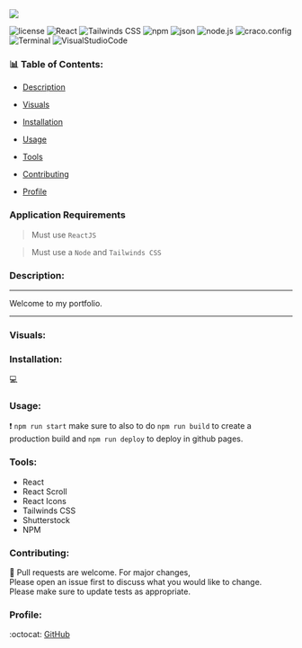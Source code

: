  <img src ="./src/Img/Logo1.gif">

![license](https://img.shields.io/badge/license-MIT-blue.svg)
![React](https://img.shields.io/badge/React-violet.svg)
![Tailwinds CSS ](https://img.shields.io/badge/Tailwinds-CSS-blueviolet.svg)
![npm](https://img.shields.io/badge/npm-red.svg)
![json](https://img.shields.io/badge/json-green.svg)
![node.js](https://img.shields.io/badge/node.js-lightblue.svg)
![craco.config](https://img.shields.io/badge/craco.config-darkblue.svg)
![Terminal](https://img.shields.io/badge/terminal-violet.svg)
![VisualStudioCode](https://img.shields.io/badge/VisualStudioCode-lightgreen.svg)

### :bar_chart: Table of Contents:

- [Description](#Description)

- [Visuals](#Visuals)

- [Installation](#Installation)

- [Usage](#Usage)

- [Tools](#Tools)

- [Contributing](#Contributing)

- [Profile](#Profile)

### Application Requirements

> Must use `ReactJS`

> Must use a `Node` and `Tailwinds CSS`

### Description:

---

Welcome to my portfolio.

---

### Visuals:

### Installation:

:computer:

### Usage:

:exclamation: `npm run start` make sure to also to do `npm run build` to create a production build and `npm run deploy` to deploy in github pages.

### Tools:

- React
- React Scroll
- React Icons
- Tailwinds CSS
- Shutterstock
- NPM

### Contributing:

:wave: Pull requests are welcome. For major changes,<br>
Please open an issue first to discuss what you would like to change.<br>
Please make sure to update tests as appropriate.<br>

### Profile:

:octocat: [GitHub](https://adpir.github.io/ReactPortfolio/)
